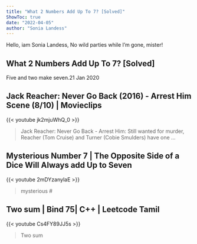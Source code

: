 ```yaml
---
title: "What 2 Numbers Add Up To 7? [Solved]"
ShowToc: true 
date: "2022-04-05"
author: "Sonia Landess" 
---
```


Hello, iam Sonia Landess, No wild parties while I’m gone, mister!
## What 2 Numbers Add Up To 7? [Solved]
Five and two make seven.21 Jan 2020

## Jack Reacher: Never Go Back (2016) - Arrest Him Scene (8/10) | Movieclips
{{< youtube jk2mjuWhQ_0 >}}
>Jack Reacher: Never Go Back - Arrest Him: Still wanted for murder, Reacher (Tom Cruise) and Turner (Cobie Smulders) have one ...

## Mysterious Number 7 | The Opposite Side of a Dice Will Always add Up to Seven
{{< youtube 2mDYzanylaE >}}
>mysterious #

## Two sum | Bind 75|  C++ | Leetcode Tamil
{{< youtube Cs4FY89JJ5s >}}
>Two sum


